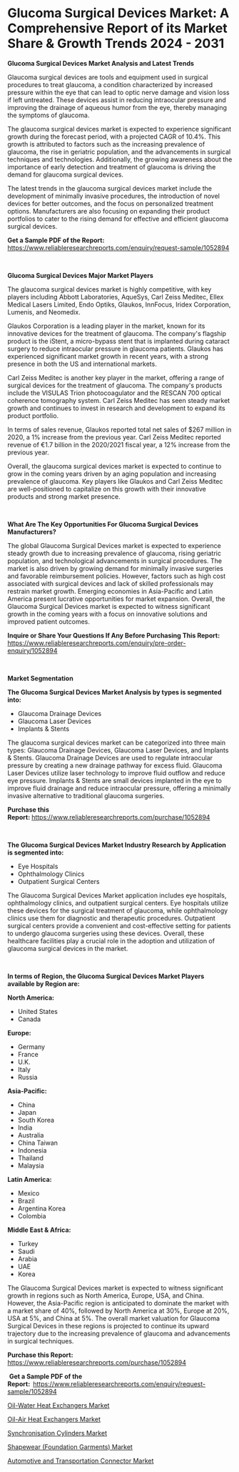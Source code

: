 <p><h1>Glucoma Surgical Devices Market: A Comprehensive Report of its Market Share & Growth Trends 2024 - 2031</h1></p><p><strong>Glucoma Surgical Devices Market Analysis and Latest Trends</strong></p>
<p><p>Glaucoma surgical devices are tools and equipment used in surgical procedures to treat glaucoma, a condition characterized by increased pressure within the eye that can lead to optic nerve damage and vision loss if left untreated. These devices assist in reducing intraocular pressure and improving the drainage of aqueous humor from the eye, thereby managing the symptoms of glaucoma.</p><p>The glaucoma surgical devices market is expected to experience significant growth during the forecast period, with a projected CAGR of 10.4%. This growth is attributed to factors such as the increasing prevalence of glaucoma, the rise in geriatric population, and the advancements in surgical techniques and technologies. Additionally, the growing awareness about the importance of early detection and treatment of glaucoma is driving the demand for glaucoma surgical devices.</p><p>The latest trends in the glaucoma surgical devices market include the development of minimally invasive procedures, the introduction of novel devices for better outcomes, and the focus on personalized treatment options. Manufacturers are also focusing on expanding their product portfolios to cater to the rising demand for effective and efficient glaucoma surgical devices.</p></p>
<p><strong>Get a Sample PDF of the Report:&nbsp;</strong> <a href="https://www.reliableresearchreports.com/enquiry/request-sample/1052894">https://www.reliableresearchreports.com/enquiry/request-sample/1052894</a></p>
<p>&nbsp;</p>
<p><strong>Glucoma Surgical Devices Major Market Players</strong></p>
<p><p>The glaucoma surgical devices market is highly competitive, with key players including Abbott Laboratories, AqueSys, Carl Zeiss Meditec, Ellex Medical Lasers Limited, Endo Optiks, Glaukos, InnFocus, Iridex Corporation, Lumenis, and Neomedix.</p><p>Glaukos Corporation is a leading player in the market, known for its innovative devices for the treatment of glaucoma. The company's flagship product is the iStent, a micro-bypass stent that is implanted during cataract surgery to reduce intraocular pressure in glaucoma patients. Glaukos has experienced significant market growth in recent years, with a strong presence in both the US and international markets.</p><p>Carl Zeiss Meditec is another key player in the market, offering a range of surgical devices for the treatment of glaucoma. The company's products include the VISULAS Trion photocoagulator and the RESCAN 700 optical coherence tomography system. Carl Zeiss Meditec has seen steady market growth and continues to invest in research and development to expand its product portfolio.</p><p>In terms of sales revenue, Glaukos reported total net sales of $267 million in 2020, a 1% increase from the previous year. Carl Zeiss Meditec reported revenue of €1.7 billion in the 2020/2021 fiscal year, a 12% increase from the previous year.</p><p>Overall, the glaucoma surgical devices market is expected to continue to grow in the coming years driven by an aging population and increasing prevalence of glaucoma. Key players like Glaukos and Carl Zeiss Meditec are well-positioned to capitalize on this growth with their innovative products and strong market presence.</p></p>
<p>&nbsp;</p>
<p><strong>What Are The Key Opportunities For Glucoma Surgical Devices Manufacturers?</strong></p>
<p><p>The global Glaucoma Surgical Devices market is expected to experience steady growth due to increasing prevalence of glaucoma, rising geriatric population, and technological advancements in surgical procedures. The market is also driven by growing demand for minimally invasive surgeries and favorable reimbursement policies. However, factors such as high cost associated with surgical devices and lack of skilled professionals may restrain market growth. Emerging economies in Asia-Pacific and Latin America present lucrative opportunities for market expansion. Overall, the Glaucoma Surgical Devices market is expected to witness significant growth in the coming years with a focus on innovative solutions and improved patient outcomes.</p></p>
<p><strong>Inquire or Share Your Questions If Any Before Purchasing This Report:</strong> <a href="https://www.reliableresearchreports.com/enquiry/pre-order-enquiry/1052894">https://www.reliableresearchreports.com/enquiry/pre-order-enquiry/1052894</a></p>
<p>&nbsp;</p>
<p><strong>Market Segmentation</strong></p>
<p><strong>The Glucoma Surgical Devices Market Analysis by types is segmented into:</strong></p>
<p><ul><li>Glaucoma Drainage Devices</li><li>Glaucoma Laser Devices</li><li>Implants & Stents</li></ul></p>
<p><p>The glaucoma surgical devices market can be categorized into three main types: Glaucoma Drainage Devices, Glaucoma Laser Devices, and Implants & Stents. Glaucoma Drainage Devices are used to regulate intraocular pressure by creating a new drainage pathway for excess fluid. Glaucoma Laser Devices utilize laser technology to improve fluid outflow and reduce eye pressure. Implants & Stents are small devices implanted in the eye to improve fluid drainage and reduce intraocular pressure, offering a minimally invasive alternative to traditional glaucoma surgeries.</p></p>
<p><strong>Purchase this Report:&nbsp;</strong><a href="https://www.reliableresearchreports.com/purchase/1052894">https://www.reliableresearchreports.com/purchase/1052894</a></p>
<p>&nbsp;</p>
<p><strong>The Glucoma Surgical Devices Market Industry Research by Application is segmented into:</strong></p>
<p><ul><li>Eye Hospitals</li><li>Ophthalmology Clinics</li><li>Outpatient Surgical Centers</li></ul></p>
<p><p>The Glaucoma Surgical Devices Market application includes eye hospitals, ophthalmology clinics, and outpatient surgical centers. Eye hospitals utilize these devices for the surgical treatment of glaucoma, while ophthalmology clinics use them for diagnostic and therapeutic procedures. Outpatient surgical centers provide a convenient and cost-effective setting for patients to undergo glaucoma surgeries using these devices. Overall, these healthcare facilities play a crucial role in the adoption and utilization of glaucoma surgical devices in the market.</p></p>
<p>&nbsp;</p>
<p><strong>In terms of Region, the Glucoma Surgical Devices Market Players available by Region are:</strong></p>
<p>
    <p> <strong> North America: </strong>
        <ul>
            <li>United States</li>
            <li>Canada</li>
        </ul>
        </p> 
    <p> <strong> Europe: </strong>
        <ul>
            <li>Germany</li>
            <li>France</li>
            <li>U.K.</li>
            <li>Italy</li>
            <li>Russia</li>
        </ul>
        </p> 
    <p> <strong> Asia-Pacific: </strong>
        <ul>
            <li>China</li>
            <li>Japan</li>
            <li>South Korea</li>
            <li>India</li>
            <li>Australia</li>
            <li>China Taiwan</li>
            <li>Indonesia</li>
            <li>Thailand</li>
            <li>Malaysia</li>
        </ul>
        </p> 
    <p> <strong> Latin America: </strong>
        <ul>
            <li>Mexico</li>
            <li>Brazil</li>
            <li>Argentina Korea</li>
            <li>Colombia</li>
        </ul>
        </p> 
    <p> <strong> Middle East & Africa: </strong>
        <ul>
            <li>Turkey</li>
            <li>Saudi</li>
            <li>Arabia</li>
            <li>UAE</li>
            <li>Korea</li>
        </ul>
    </p>
    </p>
<p><p>The Glaucoma Surgical Devices market is expected to witness significant growth in regions such as North America, Europe, USA, and China. However, the Asia-Pacific region is anticipated to dominate the market with a market share of 40%, followed by North America at 30%, Europe at 20%, USA at 5%, and China at 5%. The overall market valuation for Glaucoma Surgical Devices in these regions is projected to continue its upward trajectory due to the increasing prevalence of glaucoma and advancements in surgical techniques.</p></p>
<p><strong>Purchase this Report: </strong><a href="https://www.reliableresearchreports.com/purchase/1052894">https://www.reliableresearchreports.com/purchase/1052894</a></p>
<p>&nbsp;<strong>Get a Sample PDF of the Report:&nbsp;&nbsp;</strong><a href="https://www.reliableresearchreports.com/enquiry/request-sample/1052894">https://www.reliableresearchreports.com/enquiry/request-sample/1052894</a></p>
<p><strong></strong></p>
<p><p><a href="https://medium.com/@irwinzieme/oil-water-heat-exchangers-market-furnishes-information-on-market-share-market-trends-and-market-496c82280cec">Oil-Water Heat Exchangers Market</a></p><p><a href="https://medium.com/@irwinzieme/oil-air-heat-exchangers-market-analysis-and-sze-forecasted-for-period-from-2024-to-2031-24f8985c6ddd">Oil-Air Heat Exchangers Market</a></p><p><a href="https://medium.com/@irwinzieme/synchronisation-cylinders-market-size-and-market-trends-complete-industry-overview-2024-to-2031-b4e89b8c555d">Synchronisation Cylinders Market</a></p><p><a href="https://github.com/dimitrishawkinswaynenp91rgz/Market-Research-Report-List-1/blob/main/shapewear-foundation-garments-market.md">Shapewear (Foundation Garments) Market</a></p><p><a href="https://github.com/danielneavesallisons03mba/Market-Research-Report-List-1/blob/main/automotive-and-transportation-connector-market.md">Automotive and Transportation Connector Market</a></p></p>